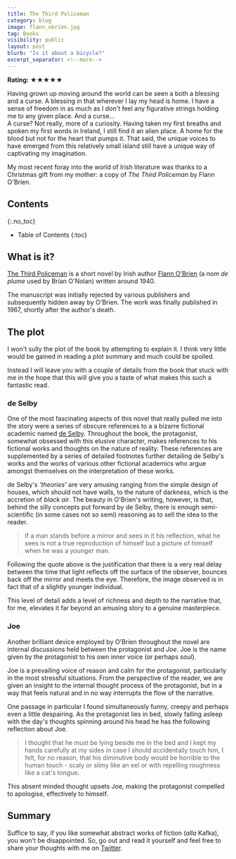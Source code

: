 ```yaml
---
title: The Third Policeman
category: blog
image: flann_obrien.jpg
tag: Books
visibility: public
layout: post
blurb: "Is it about a bicycle?"
excerpt_separator: <!--more-->
---
```


**Rating:** ★★★★★

Having grown up moving around the world can be seen a both a blessing and a curse. A blessing in that wherever I lay my head is home. I have a sense of freedom in as much as I don't feel any figurative strings holding me to any given place. And a curse...  
A curse? Not really, more of a curiosity. Having taken my first breaths and spoken my first words in Ireland, I still find it an alien place. A home for the blood but not for the heart that pumps it. That said, the unique voices to have emerged from this relatively small island still have a unique way of captivating my imagination.

My most recent foray into the world of Irish literature was thanks to a Christmas gift from my mother: a copy of *The Third Policeman* by Flann O'Brien.

## Contents
{:.no_toc}

* Table of Contents
{:toc}

## What is it?

[The Third Policeman](https://en.wikipedia.org/wiki/The_Third_Policeman) is a short novel by Irish author [Flann O'Brien](https://en.wikipedia.org/wiki/Flann_O%27Brien) (a *nom de plume* used by Brian O'Nolan) written around 1940.

The manuscript was initially rejected by various publishers and subsequently hidden away by O'Brien. The work was finally published in 1967, shortly after the author's death.

## The plot

I won't sully the plot of the book by attempting to explain it. I think very little would be gained in reading a plot summary and much could be spoiled.

Instead I will leave you with a couple of details from the book that stuck with me in the hope that this will give you a taste of what makes this such a fantastic read.

### de Selby

One of the most fascinating aspects of this novel that really pulled me into the story were a series of obscure references to a a bizarre fictional academic named [de Selby](https://en.wikipedia.org/wiki/De_Selby). Throughout the book, the protagonist, somewhat obsessed with this elusive character, makes references to his fictional works and thoughts on the nature of reality. These references are supplemented by a series of detailed footnotes further detailing de Selby's works and the works of various other fictional academics who argue amongst themselves on the interpretation of these works.

de Selby's *'theories'* are very amusing ranging from the simple design of houses, which should not have walls, to the nature of darkness, which is the accretion of *black air*. The beauty in O'Brien's writing, however, is that, behind the silly concepts put forward by de Selby, there is enough semi-scientific (in some cases not so semi) reasoning as to sell the idea to the reader.

> If a man stands before a mirror and sees in it his reflection, what he sees is not a true reproduction of himself but a picture of himself when he was a younger man.

Following the quote above is the justification that there is a very real delay between the time that light reflects off the surface of the observer, bounces back off the mirror and meets the eye. Therefore, the image observed is in fact that of a slightly younger individual.

This level of detail adds a level of richness and depth to the narrative that, for me, elevates it far beyond an amusing story to a genuine masterpiece.

### Joe

Another brilliant device employed by O'Brien throughout the novel are internal discussions held between the protagonist and *Joe*. Joe is the name given by the protagonist to his own inner voice (or perhaps *soul*).

Joe is a prevailing voice of reason and calm for the protagonist, particularly in the most stressful situations. From the perspective of the reader, we are given an insight to the internal thought process of the protagonist, but in a way that feels natural and in no way interrupts the flow of the narrative.

One passage in particular I found simultaneously funny, creepy and perhaps even a little despairing. As the protagonist lies in bed, slowly falling asleep with the day's thoughts spinning around his head he has the following reflection about Joe.

> I thought that he must be lying beside me in the bed and I kept my hands carefully at my sides in case I should accidentally touch him, I felt, for no reason, that his diminutive body would be horrible to the human touch - scaly or slimy like an eel or with repelling roughness like a cat's tongue.

This absent minded thought upsets Joe, making the protagonist compelled to apologise, effectively to himself.

## Summary

Suffice to say, if you like somewhat abstract works of fiction (*alla* Kafka), you won't be disappointed. So, go out and read it yourself and feel free to share your thoughts with me on [Twitter](https://twitter.com/Sam_Farrens).
